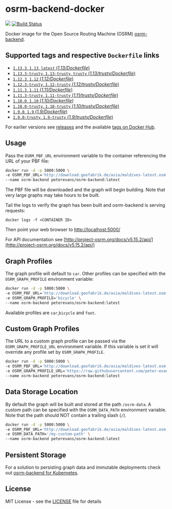# osrm-backend-docker
[![](https://images.microbadger.com/badges/image/peterevans/osrm-backend.svg)](https://microbadger.com/images/peterevans/osrm-backend)
[![Build Status](https://travis-ci.org/peter-evans/osrm-backend-docker.svg?branch=master)](https://travis-ci.org/peter-evans/osrm-backend-docker)

Docker image for the Open Source Routing Machine (OSRM) [osrm-backend](https://github.com/Project-OSRM/osrm-backend).

## Supported tags and respective `Dockerfile` links

- [`1.13.3`, `1.13`, `latest`  (*1.13/Dockerfile*)](https://github.com/peter-evans/osrm-backend-docker/tree/master/1.13)
- [`1.13.3-trusty`, `1.13-trusty`, `trusty`  (*1.13/trusty/Dockerfile*)](https://github.com/peter-evans/osrm-backend-docker/tree/master/1.13/trusty)
- [`1.12.3`, `1.12` (*1.12/Dockerfile*)](https://github.com/peter-evans/osrm-backend-docker/tree/master/1.12)
- [`1.12.3-trusty`, `1.12-trusty` (*1.12/trusty/Dockerfile*)](https://github.com/peter-evans/osrm-backend-docker/tree/master/1.12/trusty)
- [`1.11.3`, `1.11` (*1.11/Dockerfile*)](https://github.com/peter-evans/osrm-backend-docker/tree/master/1.11)
- [`1.11.3-trusty`, `1.11-trusty` (*1.11/trusty/Dockerfile*)](https://github.com/peter-evans/osrm-backend-docker/tree/master/1.11/trusty)
- [`1.10.0`, `1.10` (*1.10/Dockerfile*)](https://github.com/peter-evans/osrm-backend-docker/tree/master/1.10)
- [`1.10.0-trusty`, `1.10-trusty` (*1.10/trusty/Dockerfile*)](https://github.com/peter-evans/osrm-backend-docker/tree/master/1.10/trusty)
- [`1.9.0`, `1.9` (*1.9/Dockerfile*)](https://github.com/peter-evans/osrm-backend-docker/tree/master/1.9)
- [`1.9.0-trusty`, `1.9-trusty` (*1.9/trusty/Dockerfile*)](https://github.com/peter-evans/osrm-backend-docker/tree/master/1.9/trusty)

For earlier versions see [releases](https://github.com/peter-evans/osrm-backend-docker/releases) and the available [tags on Docker Hub](https://hub.docker.com/r/peterevans/osrm-backend/tags/).

## Usage
Pass the `OSRM_PBF_URL` environment variable to the container referencing the URL of your PBF file:

```bash
docker run -d -p 5000:5000 \
-e OSRM_PBF_URL='http://download.geofabrik.de/asia/maldives-latest.osm.pbf' \
--name osrm-backend peterevans/osrm-backend:latest
```
The PBF file will be downloaded and the graph will begin building. Note that very large graphs may take hours to be built.

Tail the logs to verify the graph has been built and osrm-backend is serving requests:
```
docker logs -f <CONTAINER ID>
```
Then point your web browser to [http://localhost:5000/](http://localhost:5000/)

For API documentation see [http://project-osrm.org/docs/v5.15.2/api/](http://project-osrm.org/docs/v5.15.2/api/)

## Graph Profiles
The graph profile will default to `car`. Other profiles can be specified with the `OSRM_GRAPH_PROFILE` environment variable:
```bash
docker run -d -p 5000:5000 \
-e OSRM_PBF_URL='http://download.geofabrik.de/asia/maldives-latest.osm.pbf' \
-e OSRM_GRAPH_PROFILE='bicycle' \
--name osrm-backend peterevans/osrm-backend:latest
```
Available profiles are `car`,`bicycle` and `foot`.

## Custom Graph Profiles
The URL to a custom graph profile can be passed via the `OSRM_GRAPH_PROFILE_URL` environment variable. If this variable is set it will override any profile set by `OSRM_GRAPH_PROFILE`.
```bash
docker run -d -p 5000:5000 \
-e OSRM_PBF_URL='http://download.geofabrik.de/asia/maldives-latest.osm.pbf' \
-e OSRM_GRAPH_PROFILE_URL='https://raw.githubusercontent.com/peter-evans/osrm-backend-docker/master/tests/car.lua' \
--name osrm-backend peterevans/osrm-backend:latest
```

## Data Storage Location
By default the graph will be built and stored at the path `/osrm-data`. A custom path can be specified with the `OSRM_DATA_PATH` environment variable. Note that the path should NOT contain a trailing slash (`/`).
```bash
docker run -d -p 5000:5000 \
-e OSRM_PBF_URL='http://download.geofabrik.de/asia/maldives-latest.osm.pbf' \
-e OSRM_DATA_PATH='/my-custom-path' \
--name osrm-backend peterevans/osrm-backend:latest
```

## Persistent Storage
For a solution to persisting graph data and immutable deployments check out [osrm-backend for Kubernetes](https://github.com/peter-evans/osrm-backend-k8s).

## License

MIT License - see the [LICENSE](LICENSE) file for details

